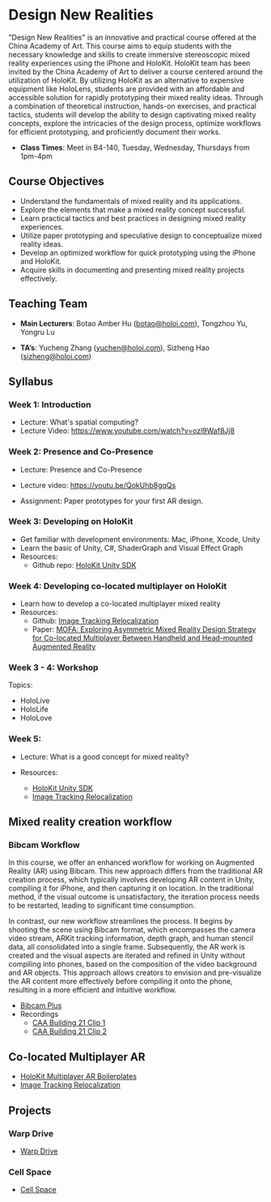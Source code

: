 # Design New Realities

"Design New Realities" is an innovative and practical course offered at the China Academy of Art.
This course aims to equip students with the necessary knowledge and skills to create immersive stereoscopic mixed reality experiences using the iPhone and HoloKit. HoloKit team has been invited by the China Academy of Art to deliver a course centered around the utilization of HoloKit. By utilizing HoloKit as an alternative to expensive equipment like HoloLens, students are provided with an affordable and accessible solution for rapidly prototyping their mixed reality ideas. Through a combination of theoretical instruction, hands-on exercises, and practical tactics, students will develop the ability to design captivating mixed reality concepts, explore the intricacies of the design process, optimize workflows for efficient prototyping, and proficiently document their works.

- **Class Times**: Meet in B4-140, Tuesday, Wednesday, Thursdays from 1pm-4pm

## Course Objectives

- Understand the fundamentals of mixed reality and its applications.
- Explore the elements that make a mixed reality concept successful.
- Learn practical tactics and best practices in designing mixed reality experiences.
- Utilize paper prototyping and speculative design to conceptualize mixed reality ideas.
- Develop an optimized workflow for quick prototyping using the iPhone and HoloKit.
- Acquire skills in documenting and presenting mixed reality projects effectively.

## Teaching Team

- **Main Lecturers**: Botao Amber Hu (botao@holoi.com), Tongzhou Yu, Yongru Lu

- **TA’s**: Yucheng Zhang (yuchen@holoi.com), Sizheng Hao (sizheng@holoi.com)

## Syllabus

### Week 1: Introduction

* Lecture: What's spatial computing?
* Lecture Video: https://www.youtube.com/watch?v=ozl9Waf8Jj8

### Week 2: Presence and Co-Presence 

* Lecture: Presence and Co-Presence 
* Lecture video: https://youtu.be/QokUhb8gqQs

* Assignment: Paper prototypes for your first AR design. 

### Week 3: Developing on HoloKit

* Get familiar with development environments: Mac, iPhone, Xcode, Unity
* Learn the basic of Unity, C#, ShaderGraph and Visual Effect Graph
* Resources: 
  - Github repo: [HoloKit Unity SDK](https://github.com/holoi/holokit-unity-sdk)

### Week 4: Developing co-located multiplayer on HoloKit

* Learn how to develop a co-located multiplayer mixed reality
* Resources:
  - Github: [Image Tracking Relocalization](https://github.com/holoi/com.holoi.xr.image-tracking-relocalization)
  - Paper: [MOFA: Exploring Asymmetric Mixed Reality Design Strategy for Co-located Multiplayer Between Handheld and Head-mounted Augmented Reality
](https://dl.acm.org/doi/10.1145/3544549.3583935)

### Week 3 - 4: Workshop

Topics:

- HoloLive
- HoloLife
- HoloLove

### Week 5: 

* Lecture: What is a good concept for mixed reality? 

* Resources: 
  - [HoloKit Unity SDK](https://github.com/holoi/holokit-unity-sdk)
  - [Image Tracking Relocalization](https://github.com/holoi/com.holoi.xr.image-tracking-relocalization)

## Mixed reality creation workflow 
### Bibcam Workflow 

In this course, we offer an enhanced workflow for working on Augmented Reality (AR) using Bibcam. This new approach differs from the traditional AR creation process, which typically involves developing AR content in Unity, compiling it for iPhone, and then capturing it on location. In the traditional method, if the visual outcome is unsatisfactory, the iteration process needs to be restarted, leading to significant time consumption.

In contrast, our new workflow streamlines the process. It begins by shooting the scene using Bibcam format, which encompasses the camera video stream, ARKit tracking information, depth graph, and human stencil data, all consolidated into a single frame. Subsequently, the AR work is created and the visual aspects are iterated and refined in Unity without compiling into phones, based on the composition of the video background and AR objects. This approach allows creators to envision and pre-visualize the AR content more effectively before compiling it onto the phone, resulting in a more efficient and intuitive workflow.

- [Bibcam Plus](https://github.com/holoi/bibcam-plus)
- Recordings
  - [CAA Building 21 Clip 1](BibcamRecordings/Record_1229_1345_04.MP4)
  - [CAA Building 21 Clip 2](BibcamRecordings/Record_1229_1351_59.MP4)

## Co-located Multiplayer AR

- [HoloKit Multiplayer AR Boilerplates](https://github.com/holoi/holokit-multiplayer-ar-boilerplates)
- [Image Tracking Relocalization](https://github.com/holoi/com.holoi.xr.image-tracking-relocalization)

## Projects 

### Warp Drive
- [Warp Drive](https://github.com/holoi/warp-drive)

### Cell Space
- [Cell Space](https://github.com/holoi/cell-space)


